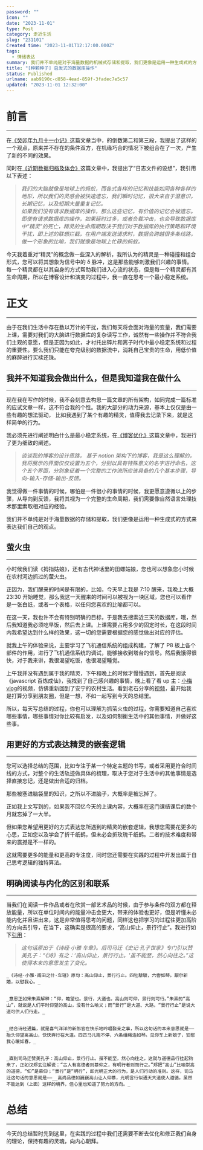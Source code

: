 ```yaml
---
password: ""
icon: ""
date: "2023-11-01"
type: Post
category: 走近生活
slug: "231101"
Created time: "2023-11-01T12:17:00.000Z"
tags:
  - 情绪表达
summary: 我们并不单纯是对于海量数据的机械式存储和提取，我们更像是运用一种生成式的方式来表达我们自己的观点。
title: "[种颗种子] 启发式的数据库操作"
status: Published
urlname: aab9190c-d858-4ead-859f-3fadec7e5c57
updated: "2023-11-01 12:32:00"
---
```


# 前言

---

在[《癸卯年九月十一小记》](https://matrixcore.top/article/231025)这篇文章当中，的倒数第二和第三段，我提出了这样的一个观点，原来并不存在的条件双方，在机缘巧合的情况下被组合在了一次，产生了新的不同的效果。

同时在[《近期数据归档及体会》](https://matrixcore.top/article/231022)这篇文章中，我提出了“日志文件的设想”，我引用以下表述：

> _我们的大脑就像是地球上的蚂蚁，而各式各样的记忆和技能如同各种各样的地形，所以我们的灵感会被快速遗忘，我们瞬时记忆，很大来自于潜意识，长期记忆，以及短期大量重复记忆。  
>  如果我们没有请求数据库的操作，那么这些记忆，有价值的记忆会被遗忘。即使有请求数据库的操作，如果延时过多，或者负载冲击，也会导致数据库中“精灵”的死亡，精灵的生命周期取决于我们对于数据库的执行策略和环境干扰，即上述的联想拦截，在用户端发送请求时，数据会跨越很多条线路，做一个形象的比喻，我们就像是地球上忙碌的蚂蚁。_

今天我着重对“精灵”的概念做一些深入的解析，我所认为的精灵是一种碰撞和组合形式，您可以将其想象为信号中的 δ 脉冲，这是那些能够刺激我们兴趣的事情。每一个精灵都在以其自身的方式帮助我们进入心流的状态，但是每一个精灵都有其生命周期，所以在博客设计和演变的过程中，我一直在思考一个最小稳定系统。

# 正文

---

由于在我们生活中存在数以万计的干扰，我们每天将会面对海量的变量，我们需要上课，需要对我们的大脑进行数据库的复杂读写工作，诚然有一些操作并不符合我们主观的意愿，但是正因为如此，才衬托出碎片和离子时代中最小稳定系统和过程的重要性。要么我们只能在夸克级别的数据流中，消耗自己宝贵的生命，用低价值的麻醉进行买椟还珠。

## 我并不知道我会做出什么，但是我知道我在做什么

---

现在我在写作的时候，我不会刻意去构思一篇文章的所有架构，如同完成一篇标准的应试文章一样，这不符合我的个性。我的大部分的动力来源，基本上仅仅是由一些有趣的想法驱动， 比如我遇到了某个有趣的精灵，值得我去记录下来，就是这样简单的行为。

我必须先进行阐述明白什么是最小稳定系统，在[《博客优化》](https://matrixcore.top/article/improve)这篇文章中，我进行了更为细致的阐述。

> _谈谈我的博客的设计思路， 基于 notion 架构下的博客，我是这么理解的，我将展示的界面仅仅设置为五个，分别以具有特殊意义的名字进行命名，这个五个界面，分别象征着一个完整的工作流所应该具备的几个基本步骤，导向-输入-存储-输出-反馈。_

我觉得做一件事情的时候，哪怕是一件很小的事情的时候，我更愿意遵循以上的步骤，从导向到反馈，我将其视为一个完整的生命周期，我们需要像自然语言处理技术那里索取相对应的经验。

我们并不单纯是对于海量数据的存储和提取，我们更像是运用一种生成式的方式来表达我们自己的观点。

## 萤火虫

---

小时候我们读《拇指姑娘》，还有古代神话里的田螺姑娘，您也可以想象您小时候在农村河边抓过的萤火虫。

正因为，我们醒来的时间是有限的，比如，今天早上我是 7:10 醒来，我晚上大概 23:30 开始睡觉，那么我这一天醒来的时间可以被视为一块区域，您也可以看作是一张白纸，或者一个表格，以任何您喜欢的比喻都可以。

在这一天，我也许不会有特别明确的目标，于是我去搜索近三天的数据库，哦，然后我知道我必须吃早饭，然后去上课。上课需要占用多少的固定时长，在这段时间内我希望达到什么样的效果，这一切的您需要根据您的感觉做出对应的评估。

就我上午的体验来说，主要学习了飞机通信系统的组成构建，了解了 P8 板上各个部件的作用，进行了飞机通信系统的调试，能够接收到塔台的信号。然后我饿得很快，对于我来讲，我很渴望吃饭，也很渴望睡觉。

上午我并没有遇到属于我的精灵，下午和晚上的时候才慢慢遇到，首先是阅读《javascript 百炼成仙》，我找到了自己感兴趣的事情，晚上看了看 up 主：[小梅 vlog](https://www.bilibili.com/video/BV1Sj411a74k/?spm_id_from=333.999.top_right_bar_window_history.content.click&vd_source=237e295a40d7aaea043ead8c0d2c78ab)的视频，仿佛重新回到了安宁的农村生活。看到老石分享的[视频](https://t.bilibili.com/858969699475521558)，最开始我是打算分享到朋友圈，但是一想，不如一起写到今天的总结里。

所以，每天写总结的过程，你也可以理解为抓萤火虫的过程，你需要知道自己喜欢哪些事情，哪些事情对你比较有启发，以及如何制衡生活中的其他事情，并做好这些事。

## 用更好的方式表达精灵的嵌套逻辑

---

您可以选择总结的范围，比如专注于某一个特定主题的书写，或者采用更符合时间线的方式，对整个的生活轨迹做具体的梳理，取决于您对于生活中的其他事情是选择直接忘记，还是做出合适的归档。

那些被塞进脑袋里的知识，之所以不进脑子，大概率是被忘掉了。

正如我上文写到的，如果我不回忆今天的上课内容，大概率在这门课结课后的数个月就忘掉了一大半。

但如果您希望用更好的方式表达您所遇到的精灵的嵌套逻辑，我想您需要花更多的心思，正如您以及学会了折千纸鹤，但未必会折玫瑰千纸鹤。二者的技术难度和带来的震撼是不一样的。

这就需要更多的能量和更高的专注度，同时您还需要在实践的过程中开发出属于自己思考逻辑的独特算法。

## 明确阅读与内化的区别和联系

---

当我们在阅读一件作品或者在欣赏一部艺术品的时候，由于参与条件的双方都在释放能量，所以在单位时间内的能量冲击会更大，带来的体验也更好，但是听懂未必能内化并且讲出来，这是非常值得思考的问题，同样这也把学习的过程往更加高阶的方向去引导，在当下，这确实是很高的要求，“高山仰止，景行行止”。我进行如下[引用](https://www.zhihu.com/question/24801258)：

> _这句话原出于《诗经·小雅·车舝》。后司马迁《史记·孔子世家》专门引以赞美孔子：“《诗》有之：‘高山仰止，景行行止。'虽不能至，然心向往之。”这使得本来的意思发生了变化。_

    _《诗经·小雅·甫田之什·车辖》原句：高山仰止，景行行止。四牡騑騑，六辔如琴。觏尔新婚，以慰我心。_


    _意思正如宋朱熹解释：“仰，瞻望也。景行，大道也。高山则可仰，景行则可行。”朱熹的“高山”，就说是人们平时仰望的高山，没有什么喻义；而“景行”是大道、大路，“景行行止”是说大道可供人们行走。_


    _结合诗经通篇，就是喜气洋洋的新郎官在快乐地吟唱娶亲之事，所以这句话的本来意思就是——抬头仰望高高山，快快奔行在大道。四匹马儿跑不停，六条缰绳连如琴。见你车上新娘子，安慰我心暖如春。_


    _直到司马迁赞美孔子：高山仰止，景行行止。虽不能至，然心向往之。这就与道德品行挂起钩来了，正如汉郑玄注解说：“古人有高德者则慕仰之，有明行者则而行之。”郑把“高山”比喻崇高的道德，“仰”是慕仰；“景行”是“明行”，即光明正大的行为，是人们行动的准则。这样，司马迁这句话的意思就是——__高尚品德如巍巍高山让人仰慕，光明言行似通天大道使人遵循。虽然不能达到（上面）这样的境界，但心里也知道了努力的方向。_

# 总结

---

今天的总结暂时先到这里，在实践的过程中我们还需要不断去优化和修正我们自身的理论，保持有趣的灵魂，向内心朝拜。
